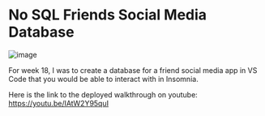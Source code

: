 # No SQL Friends Social Media Database

![image](https://user-images.githubusercontent.com/104536689/195889043-8a91c197-2c9c-43b0-b20f-d6fe5877c584.png)

For week 18, I was to create a database for a friend social media app in VS Code that you would be able to interact with in Insomnia.

Here is the link to the deployed walkthrough on youtube: https://youtu.be/IAtW2Y95quI
